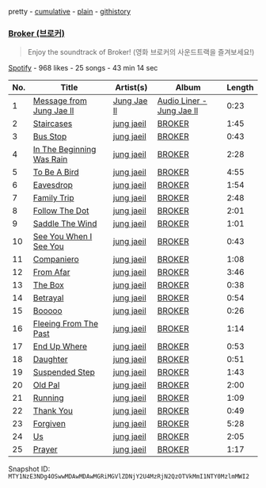 pretty - [cumulative](/playlists/cumulative/37i9dQZF1DX5ZabZ8cxclR.md) - [plain](/playlists/plain/37i9dQZF1DX5ZabZ8cxclR) - [githistory](https://github.githistory.xyz/mackorone/spotify-playlist-archive/blob/main/playlists/plain/37i9dQZF1DX5ZabZ8cxclR)

### [Broker \(브로커\)](https://open.spotify.com/playlist/37i9dQZF1DX5ZabZ8cxclR)

> Enjoy the soundtrack of Broker! \(영화 브로커의 사운드트랙을 즐겨보세요!\)

[Spotify](https://open.spotify.com/user/spotify) - 968 likes - 25 songs - 43 min 14 sec

| No. | Title | Artist(s) | Album | Length |
|---|---|---|---|---|
| 1 | [Message from Jung Jae Il](https://open.spotify.com/track/3fY6Vvug3ipzNXaTAuo1ab) | [Jung Jae Il](https://open.spotify.com/artist/6H254DhyRvYsGdRz9tTsHa) | [Audio Liner \- Jung Jae Il](https://open.spotify.com/album/3YN91OIiII9YSO9zh8vUk3) | 0:23 |
| 2 | [Staircases](https://open.spotify.com/track/7hI5asPsgmZOTa53Jffvp0) | [jung jaeil](https://open.spotify.com/artist/34J5kKR5szbJ5fGK7f8HCU) | [BROKER](https://open.spotify.com/album/0srjvvUSnk0KY9XmtfjK08) | 1:45 |
| 3 | [Bus Stop](https://open.spotify.com/track/4sHX6AmqHCxu2DKlv4YxnS) | [jung jaeil](https://open.spotify.com/artist/34J5kKR5szbJ5fGK7f8HCU) | [BROKER](https://open.spotify.com/album/0srjvvUSnk0KY9XmtfjK08) | 0:43 |
| 4 | [In The Beginning Was Rain](https://open.spotify.com/track/6ltmTqtSTLC2h1oBmjxdGW) | [jung jaeil](https://open.spotify.com/artist/34J5kKR5szbJ5fGK7f8HCU) | [BROKER](https://open.spotify.com/album/0srjvvUSnk0KY9XmtfjK08) | 2:28 |
| 5 | [To Be A Bird](https://open.spotify.com/track/4e3SrVo3O3fAb1nKJIq7LN) | [jung jaeil](https://open.spotify.com/artist/34J5kKR5szbJ5fGK7f8HCU) | [BROKER](https://open.spotify.com/album/0srjvvUSnk0KY9XmtfjK08) | 4:55 |
| 6 | [Eavesdrop](https://open.spotify.com/track/3m9W5TIe2EyqAofv0szXAm) | [jung jaeil](https://open.spotify.com/artist/34J5kKR5szbJ5fGK7f8HCU) | [BROKER](https://open.spotify.com/album/0srjvvUSnk0KY9XmtfjK08) | 1:54 |
| 7 | [Family Trip](https://open.spotify.com/track/5G3Wy1IZklGgDdgEnEQ0zM) | [jung jaeil](https://open.spotify.com/artist/34J5kKR5szbJ5fGK7f8HCU) | [BROKER](https://open.spotify.com/album/0srjvvUSnk0KY9XmtfjK08) | 2:48 |
| 8 | [Follow The Dot](https://open.spotify.com/track/6wMMPl6O9jx48IRv2rN7HT) | [jung jaeil](https://open.spotify.com/artist/34J5kKR5szbJ5fGK7f8HCU) | [BROKER](https://open.spotify.com/album/0srjvvUSnk0KY9XmtfjK08) | 2:01 |
| 9 | [Saddle The Wind](https://open.spotify.com/track/4bMGyyyCxzo1La63txPrAn) | [jung jaeil](https://open.spotify.com/artist/34J5kKR5szbJ5fGK7f8HCU) | [BROKER](https://open.spotify.com/album/0srjvvUSnk0KY9XmtfjK08) | 1:01 |
| 10 | [See You When I See You](https://open.spotify.com/track/4QCGlNnDJAXJdTDHw2ixb9) | [jung jaeil](https://open.spotify.com/artist/34J5kKR5szbJ5fGK7f8HCU) | [BROKER](https://open.spotify.com/album/0srjvvUSnk0KY9XmtfjK08) | 0:43 |
| 11 | [Companiero](https://open.spotify.com/track/54SeI4jOvwj8BzW3wJnRLK) | [jung jaeil](https://open.spotify.com/artist/34J5kKR5szbJ5fGK7f8HCU) | [BROKER](https://open.spotify.com/album/0srjvvUSnk0KY9XmtfjK08) | 1:08 |
| 12 | [From Afar](https://open.spotify.com/track/7bk1M5jeNw2marajY1PEGT) | [jung jaeil](https://open.spotify.com/artist/34J5kKR5szbJ5fGK7f8HCU) | [BROKER](https://open.spotify.com/album/0srjvvUSnk0KY9XmtfjK08) | 3:46 |
| 13 | [The Box](https://open.spotify.com/track/0brGZ0l0rwNZgGo7HHjj2N) | [jung jaeil](https://open.spotify.com/artist/34J5kKR5szbJ5fGK7f8HCU) | [BROKER](https://open.spotify.com/album/0srjvvUSnk0KY9XmtfjK08) | 0:38 |
| 14 | [Betrayal](https://open.spotify.com/track/12WK8Woe1a4gpEgL686VFK) | [jung jaeil](https://open.spotify.com/artist/34J5kKR5szbJ5fGK7f8HCU) | [BROKER](https://open.spotify.com/album/0srjvvUSnk0KY9XmtfjK08) | 0:54 |
| 15 | [Booooo](https://open.spotify.com/track/4qqXOVqbU9WS2FJELqjxkT) | [jung jaeil](https://open.spotify.com/artist/34J5kKR5szbJ5fGK7f8HCU) | [BROKER](https://open.spotify.com/album/0srjvvUSnk0KY9XmtfjK08) | 0:26 |
| 16 | [Fleeing From The Past](https://open.spotify.com/track/11CrxplDN6MIphXYBmre8q) | [jung jaeil](https://open.spotify.com/artist/34J5kKR5szbJ5fGK7f8HCU) | [BROKER](https://open.spotify.com/album/0srjvvUSnk0KY9XmtfjK08) | 1:14 |
| 17 | [End Up Where](https://open.spotify.com/track/07dwB1cXputGlFw6VSmy7V) | [jung jaeil](https://open.spotify.com/artist/34J5kKR5szbJ5fGK7f8HCU) | [BROKER](https://open.spotify.com/album/0srjvvUSnk0KY9XmtfjK08) | 0:53 |
| 18 | [Daughter](https://open.spotify.com/track/0LbbOVdlWGoaTgnAiUHzAQ) | [jung jaeil](https://open.spotify.com/artist/34J5kKR5szbJ5fGK7f8HCU) | [BROKER](https://open.spotify.com/album/0srjvvUSnk0KY9XmtfjK08) | 0:51 |
| 19 | [Suspended Step](https://open.spotify.com/track/5wpRIkcxQPV4ITy9VUxW3W) | [jung jaeil](https://open.spotify.com/artist/34J5kKR5szbJ5fGK7f8HCU) | [BROKER](https://open.spotify.com/album/0srjvvUSnk0KY9XmtfjK08) | 1:43 |
| 20 | [Old Pal](https://open.spotify.com/track/4ddZT1QRWPCF60HQSwLBIm) | [jung jaeil](https://open.spotify.com/artist/34J5kKR5szbJ5fGK7f8HCU) | [BROKER](https://open.spotify.com/album/0srjvvUSnk0KY9XmtfjK08) | 2:00 |
| 21 | [Running](https://open.spotify.com/track/0CGJzfZRqclXO8cUJeCZU6) | [jung jaeil](https://open.spotify.com/artist/34J5kKR5szbJ5fGK7f8HCU) | [BROKER](https://open.spotify.com/album/0srjvvUSnk0KY9XmtfjK08) | 1:09 |
| 22 | [Thank You](https://open.spotify.com/track/58OSocZTLzjc24hF31csDz) | [jung jaeil](https://open.spotify.com/artist/34J5kKR5szbJ5fGK7f8HCU) | [BROKER](https://open.spotify.com/album/0srjvvUSnk0KY9XmtfjK08) | 0:49 |
| 23 | [Forgiven](https://open.spotify.com/track/56EPrVcx6xbsHcUQzIN6p4) | [jung jaeil](https://open.spotify.com/artist/34J5kKR5szbJ5fGK7f8HCU) | [BROKER](https://open.spotify.com/album/0srjvvUSnk0KY9XmtfjK08) | 5:28 |
| 24 | [Us](https://open.spotify.com/track/06BTp2Oi4JTVVuwN2K4C7y) | [jung jaeil](https://open.spotify.com/artist/34J5kKR5szbJ5fGK7f8HCU) | [BROKER](https://open.spotify.com/album/0srjvvUSnk0KY9XmtfjK08) | 2:05 |
| 25 | [Prayer](https://open.spotify.com/track/1KcCtHdZYceK7NomUeHdlH) | [jung jaeil](https://open.spotify.com/artist/34J5kKR5szbJ5fGK7f8HCU) | [BROKER](https://open.spotify.com/album/0srjvvUSnk0KY9XmtfjK08) | 1:17 |

Snapshot ID: `MTY1NzE3NDg4OSwwMDAwMDAwMGRiMGVlZDNjY2U4MzRjN2QzOTVkMmI1NTY0MzlmMWI2`
